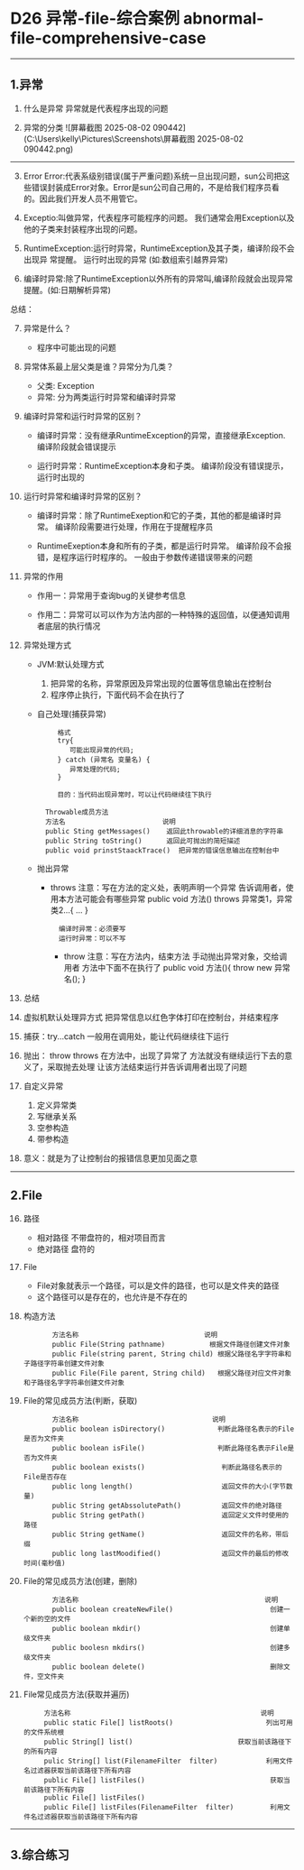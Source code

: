 # D26 异常-file-综合案例 abnormal-file-comprehensive-case

---

## 1.异常
1. 什么是异常
   异常就是代表程序出现的问题

2. 异常的分类
![屏幕截图 2025-08-02 090442](C:\Users\kelly\Pictures\Screenshots\屏幕截图 2025-08-02 090442.png)
---
3. Error
   Error:代表系级别错误(属于严重问题)系统一旦出现问题，sun公司把这些错误封装成Error对象。Error是sun公司自己用的，不是给我们程序员看的。因此我们开发人员不用管它。

4. Exceptio:叫做异常，代表程序可能程序的问题。
   我们通常会用Exception以及他的子类来封装程序出现的问题。

5. RuntimeException:运行时异常，RuntimeException及其子类，编译阶段不会出现异 常提醒。
运行时出现的异常 (如:数组索引越界异常)

6.  编译时异常:除了RuntimeException以外所有的异常叫,编译阶段就会出现异常提醒。(如:日期解析异常)

总结：

7. 异常是什么？
   - 程序中可能出现的问题

8. 异常体系最上层父类是谁？异常分为几类？
   - 父类: Exception
   - 异常: 分为两类运行时异常和编译时异常

9. 编译时异常和运行时异常的区别？
   - 编译时异常：没有继承RuntimeException的异常，直接继承Exception.
     编译阶段就会错误提示

    - 运行时异常：RuntimeException本身和子类。
                 编译阶段没有错误提示，运行时出现的

10. 运行时异常和编译时异常的区别？
    - 编译时异常：除了RuntimeExeption和它的子类，其他的都是编译时异常。
      编译阶段需要进行处理，作用在于提醒程序员
    
    - RuntimeExeption本身和所有的子类，都是运行时异常。
    编译阶段不会报错，是程序运行时程序的。
    一般由于参数传递错误带来的问题

11. 异常的作用
    - 作用一：异常用于查询bug的关键参考信息

    - 作用二：异常可以可以作为方法内部的一种特殊的返回值，以便通知调用者底层的执行情况

12. 异常处理方式
    - JVM:默认处理方式
      1. 把异常的名称，异常原因及异常出现的位置等信息输出在控制台
      2. 程序停止执行，下面代码不会在执行了

    - 自己处理(捕获异常)

               格式
               try{
                  可能出现异常的代码;
               } catch (异常名 变量名) {
                  异常处理的代码;
               }

               目的：当代码出现异常时，可以让代码继续往下执行

            Throwable成员方法
            方法名                        说明
            public Sting getMessages()    返回此throwable的详细消息的字符串
            public String toString()      返回此可抛出的简短描述
            public void prinstStaackTrace()  把异常的错误信息输出在控制台中 

    - 抛出异常
      - throws
        注意：写在方法的定义处，表明声明一个异常
              告诉调用者，使用本方法可能会有哪些异常
              public void 方法() throws 异常类1，异常类2...{
               ...
              } 

              编译时异常：必须要写
              运行时异常：可以不写

         - throw
         注意：写在方法内，结束方法
               手动抛出异常对象，交给调用者
               方法中下面不在执行了
               public void 方法(){
                  throw new 异常名();
               }

13. 总结
   1. 虚拟机默认处理异方式
      把异常信息以红色字体打印在控制台，并结束程序
   2. 捕获：try...catch
      一般用在调用处，能让代码继续往下运行
   3. 抛出： throw throws
      在方法中，出现了异常了
      方法就没有继续运行下去的意义了，采取抛去处理
      让该方法结束运行并告诉调用者出现了问题
14. 自定义异常
    1. 定义异常类
    2. 写继承关系
    3. 空参构造
    4. 带参构造

15. 意义：就是为了让控制台的报错信息更加见面之意

---


## 2.File
16. 路径
    - 相对路径
      不带盘符的，相对项目而言
    - 绝对路径
      盘符的

17. File
    - File对象就表示一个路径，可以是文件的路径，也可以是文件夹的路径
    - 这个路径可以是存在的，也允许是不存在的

18. 构造方法

               方法名称                               说明
               public File(String pathname)           根据文件路径创建文件对象
               public File(string parent, String child) 根据父路径名字字符串和子路径字符串创建文件对象
               public File(File parent, String child)   根据父路径对应文件对象和子路径名字字符串创建文件对象

19. File的常见成员方法(判断，获取)

               方法名称                                 说明
               public boolean isDirectory()             判断此路径名表示的File是否为文件夹
               public boolean isFile()                  判断此路径名表示File是否为文件夹
               public boolean exists()                   判断此路径名表示的File是否存在
               public long length()                      返回文件的大小(字节数量)
               public String getAbssolutePath()          返回文件的绝对路径
               public String getPath()                   返回定义文件时使用的路径
               public String getName()                   返回文件的名称，带后缀
               public long lastMoodified()               返回文件的最后的修改时间(毫秒值)

20. File的常见成员方法(创建，删除)

               方法名称                                              说明
               public boolean createNewFile()                        创建一个新的空的文件
               public boolean mkdir()                                创建单级文件夹
               public boolesn mkdirs()                               创建多级文件夹
               public boolean delete()                               删除文件，空文件夹

21. File常见成员方法(获取并遍历)

             方法名称                                               说明
             public static File[] listRoots()                       列出可用的文件系统根
             public String[] list()                          获取当前该路径下的所有内容
             pulic String[] list(FilenameFilter  filter)            利用文件名过滤器获取当前该路径下所有内容
             public File[] listFiles()                               获取当前该路径下所有内容
             public File[] listFiles()
             public File[] listFiles(FilenameFilter  filter)         利用文件名过滤器获取当前该路径下所有内容



----



## 3.综合练习